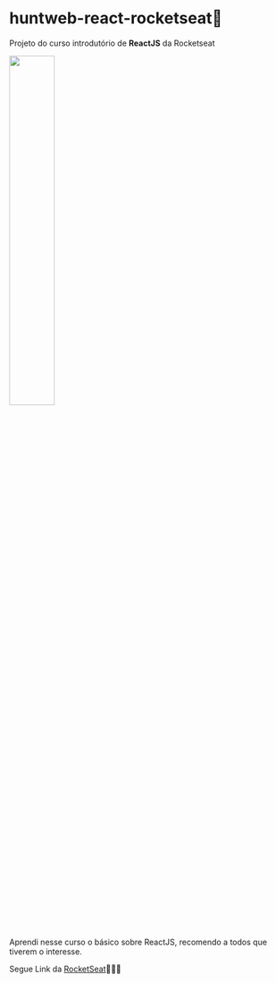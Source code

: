 # huntweb-react-rocketseat🚀

Projeto do curso introdutório de **ReactJS** da Rocketseat

<img src="https://reactnative.dev/img/header_logo.svg?s=20" width="40%">

Aprendi nesse curso o básico sobre ReactJS, recomendo a todos que tiverem o interesse.

Segue Link da [RocketSeat](https://rocketseat.com.br)🚀🚀🚀
